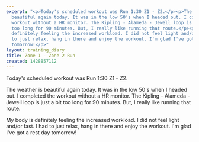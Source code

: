 ```yaml
---
excerpt: "<p>Today's scheduled workout was Run 1:30 Z1 - Z2.</p><p>The weather is
  beautiful again today. It was in the low 50's when I headed out. I completed the
  workout without a HR monitor. The Kipling - Alameda - Jewell loop is just a bit
  too long for 90 minutes. But, I really like running that route.</p><p>My body is
  definitely feeling the increased workload. I did not feel light and/or fast. I had
  to just relax, hang in there and enjoy the workout. I'm glad I've got a rest day
  tomorrow!</p>"
layout: training_diary
title: Zone 1 - Zone 2 Run
created: 1428857112
---
```

<p>Today's scheduled workout was Run 1:30 Z1 - Z2.</p><p>The weather is beautiful again today. It was in the low 50's when I headed out. I completed the workout without a HR monitor. The Kipling - Alameda - Jewell loop is just a bit too long for 90 minutes. But, I really like running that route.</p><p>My body is definitely feeling the increased workload. I did not feel light and/or fast. I had to just relax, hang in there and enjoy the workout. I'm glad I've got a rest day tomorrow!</p>
